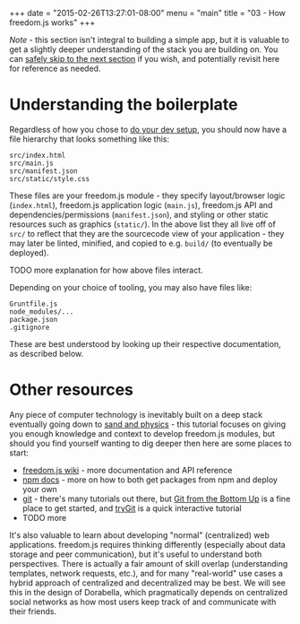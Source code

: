 +++
date = "2015-02-26T13:27:01-08:00"
menu = "main"
title = "03 - How freedom.js works"
+++

*Note* - this section isn't integral to building a simple app,
 but it is valuable to get a slightly deeper understanding of the
 stack you are building on. You can
 [safely skip to the next section](../04dorabelladesign) if you wish,
 and potentially revisit here for reference as needed.

# Understanding the boilerplate
Regardless of how you chose to [do your dev setup](../02devsetup),
you should now have a file hierarchy that looks something like this:

    src/index.html
    src/main.js
    src/manifest.json
    src/static/style.css

These files are your freedom.js module - they specify layout/browser
logic (`index.html`), freedom.js application logic (`main.js`),
freedom.js API and dependencies/permissions (`manifest.json`), and
styling or other static resources such as graphics (`static/`). In the
above list they all live off of `src/` to reflect that they are the
sourcecode view of your application - they may later be linted,
minified, and copied to e.g. `build/` (to eventually be deployed).

TODO more explanation for how above files interact.

Depending on your choice of tooling, you may also have files like:

    Gruntfile.js
    node_modules/...
    package.json
    .gitignore

These are best understood by looking up their respective
documentation, as described below.

# Other resources
Any piece of computer technology is inevitably built on a deep stack
eventually going down to [sand and physics](http://xkcd.com/1349/) -
this tutorial focuses on giving you enough knowledge and context to
develop freedom.js modules, but should you find yourself wanting to
dig deeper then here are some places to start:

- [freedom.js wiki](https://github.com/freedomjs/freedom/wiki) - more
documentation and API reference
- [npm docs](https://docs.npmjs.com/) - more on how to both get
packages from npm and deploy your own
- [git](http://git-scm.com/) - there's many tutorials out there, but
[Git from the Bottom Up](http://jwiegley.github.io/git-from-the-bottom-up/)
is a fine place to get started, and [tryGit](http://try.github.io)
is a quick interactive tutorial
- TODO more

It's also valuable to learn about developing "normal" (centralized)
web applications. freedom.js requires thinking differently (especially
about data storage and peer communication), but it's useful to
understand both perspectives. There is actually a fair amount of skill
overlap (understanding templates, network requests, etc.), and for
many "real-world" use cases a hybrid approach of centralized and
decentralized may be best. We will see this in the design of
Dorabella, which pragmatically depends on centralized social networks
as how most users keep track of and communicate with their friends.
